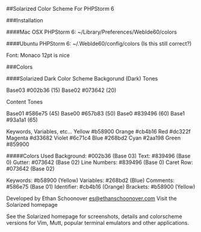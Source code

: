 ##Solarized Color Scheme For PHPStorm 6

###Installation

####Mac OSX
PHPStorm 6: ~/Library/Preferences/WebIde60/colors

####Ubuntu
PHPStorm 6: ~/.WebIde60/config/colors (Is this still correct?)

Font:
Monaco 12pt is nice

###Colors

####Solarized Dark Color Scheme
Backgorund (Dark) Tones

Base03 #002b36 (15)
Base02 #073642 (20)

Content Tones

Base01 #586e75 (45)
Base00 #657b83 (50)
Base0  #839496 (60)
Base1  #93a1a1 (65)

Keywords, Variables, etc...
Yellow  #b58900
Orange  #cb4b16
Red     #dc322f
Magenta #d33682
Violet  #6c71c4
Blue    #268bd2
Cyan    #2aa198
Green   #859900

#####Colors Used
Background: #002b36 (Base 03)
Text: #839496 (Base 0)
Gutter: #073642 (Base 02)
Line Numbers: #839496 (Base 0)
Caret Row: #073642 (Base 02)

Keywords: #b58900 (Yellow)
Variables: #268bd2 (Blue)
Comments: #586e75 (Base 01)
Identifier: #cb4b16 (Orange)
Brackets: #b58900 (Yellow)


Developed by Ethan Schoonover es@ethanschoonover.com
Visit the Solarized homepage

See the Solarized homepage for screenshots, details and colorscheme versions for Vim, Mutt, popular terminal emulators and other applications.




